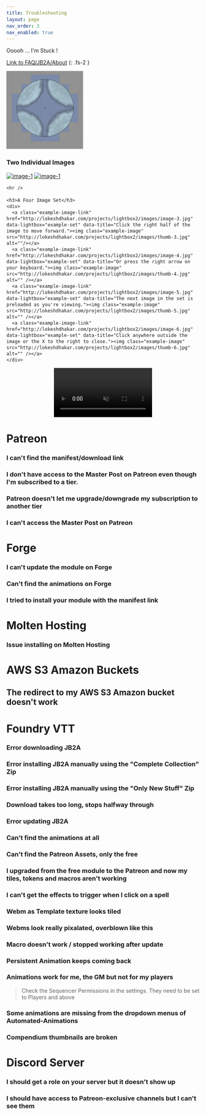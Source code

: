 ```yaml
---
title: Troubleshooting
layout: page
nav_order: 3
nav_enabled: true
---
```


Ooooh ... I'm Stuck !

[Link to FAQ/JB2A/About](/docs/faq/jb2a.html#about-jb2a)
{: .fs-2 }

<a href="../../assets/images/troubleshooting/tiled-templates.png" data-lightbox="image-1" data-title="My caption"><img src="../../assets/images/troubleshooting/tiled-templates.png" style="width: 200px;" /></a>



  <section>
    <h3>Two Individual Images</h3>
    <div>
      <a class="example-image-link" href="http://lokeshdhakar.com/projects/lightbox2/images/image-1.jpg" data-lightbox="example-1"><img class="example-image" src="http://lokeshdhakar.com/projects/lightbox2/images/thumb-1.jpg" alt="image-1" /></a>
      <a class="example-image-link" href="http://lokeshdhakar.com/projects/lightbox2/images/image-2.jpg" data-lightbox="example-2" data-title="Optional caption."><img class="example-image" src="http://lokeshdhakar.com/projects/lightbox2/images/thumb-2.jpg" alt="image-1"/></a>
    </div>

    <hr />

    <h3>A Four Image Set</h3>
    <div>
      <a class="example-image-link" href="http://lokeshdhakar.com/projects/lightbox2/images/image-3.jpg" data-lightbox="example-set" data-title="Click the right half of the image to move forward."><img class="example-image" src="http://lokeshdhakar.com/projects/lightbox2/images/thumb-3.jpg" alt=""/></a>
      <a class="example-image-link" href="http://lokeshdhakar.com/projects/lightbox2/images/image-4.jpg" data-lightbox="example-set" data-title="Or press the right arrow on your keyboard."><img class="example-image" src="http://lokeshdhakar.com/projects/lightbox2/images/thumb-4.jpg" alt="" /></a>
      <a class="example-image-link" href="http://lokeshdhakar.com/projects/lightbox2/images/image-5.jpg" data-lightbox="example-set" data-title="The next image in the set is preloaded as you're viewing."><img class="example-image" src="http://lokeshdhakar.com/projects/lightbox2/images/thumb-5.jpg" alt="" /></a>
      <a class="example-image-link" href="http://lokeshdhakar.com/projects/lightbox2/images/image-6.jpg" data-lightbox="example-set" data-title="Click anywhere outside the image or the X to the right to close."><img class="example-image" src="http://lokeshdhakar.com/projects/lightbox2/images/thumb-6.jpg" alt="" /></a>
    </div>
  </section>

<!-- [![prout](../../assets/images/troubleshooting/tiled-templates.png)](../../assets/images/troubleshooting/tiled-templates.png){:.glightbox}
[![prout](../../assets/images/troubleshooting/global-pixi-fix.png)](../../assets/images/troubleshooting/global-pixi-fix.png){:.glightbox}

<a href="../../assets/images/troubleshooting/tiled-templates.png" class="glightbox"><img src="../../assets/images/troubleshooting/tiled-templates.png" style="width: 200px;" /></a>
<a href="../../assets/images/troubleshooting/tiled-templates-fixed.png" class="glightbox"><img src="../../assets/images/troubleshooting/tiled-templates-fixed.png" style="width: 200px;" /></a>
<a href="../../assets/images/troubleshooting/global-pixi-fix.png" class="glightbox"><img src="../../assets/images/troubleshooting/global-pixi-fix.png" style="width: 200px;" /></a>*
<a href="../../assets/images/troubleshooting/pixalated-animations.gif" class="glightbox"><img src="../../assets/images/troubleshooting/pixalated-animations.gif" style="width: 200px;" /></a>


<div class="post-content">
    <img src="../../assets/images/troubleshooting/tiled-templates.png" style="width: 200px;" class="medium-zoom-image" alt="My image" />
    <img src="../../assets/images/troubleshooting/pixi-fix.png" style="width: 200px;" class="medium-zoom-image" alt="My image" />
</div> -->

<video style="width: 256px; display: block; margin: 0 auto; " oncontextmenu="return false" id="AnimatedLogo" autoplay="true" muted="true" loop>
    <source src="/assets/images/logo-simple.webm" type="video/webm"></source>
</video>

# Patreon


### I can't find the manifest/download link

### I don't have access to the Master Post on Patreon even though I'm subscribed to a tier.
### Patreon doesn't let me upgrade/downgrade my subscription to another tier
### I can't access the Master Post on Patreon

# Forge
### I can't update the module on Forge
### Can't find the animations on Forge
### I tried to install your module with the manifest link

# Molten Hosting
### Issue installing on Molten Hosting



# AWS S3 Amazon Buckets
## The redirect to my AWS S3 Amazon bucket doesn't work

# Foundry VTT
### Error downloading JB2A
### Error installing JB2A manually using the "Complete Collection" Zip
### Error installing JB2A  manually using the "Only New Stuff" Zip
### Download takes too long, stops halfway through
### Error updating JB2A
### Can't find the animations at all
### Can't find the Patreon Assets, only the free
### I upgraded from the free module to the Patreon and now my tiles, tokens and macros aren't working
### I can't get the effects to trigger when I click on a spell
### Webm as Template texture looks tiled
### Webms look really pixalated, overblown like this
### Macro doesn't work / stopped working after update
### Persistent Animation keeps coming back
### Animations work for me, the GM but not for my players
> Check the Sequencer Permissions in the settings. 
> They need to be set to Players and above
### Some animations are missing from the dropdown menus of Automated-Animations
### Compendium thumbnails are broken




# Discord Server
### I should get a role on your server but it doesn't show up
### I should have access to Patreon-exclusive channels but I can't see them
### 




